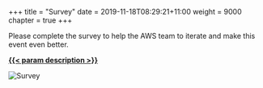 +++
title = "Survey"
date = 2019-11-18T08:29:21+11:00
weight = 9000
chapter = true
+++


Please complete the survey to help the AWS team to iterate and make this event even better.

[**{{< param description >}}**](https://amazonmr.au1.qualtrics.com/jfe/form/SV_01970xz6ibWt64d)

![Survey](/images/survey.png)